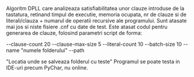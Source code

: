 Algoritm DPLL care analizeaza satisfiabilitatea unor clauze introduse de la tastatura, retinand timpul de executie, memoria ocupata, nr de clauze si de literali/clauza + numarul de operatii recursive ale programului. 
Sunt atasate mai jos si niste fisiere .cnf cu date de test. Este atasat codul pentru generarea de clauze, folosind parametri script de forma:

--clause-count
20
--clause-max-size
5
--literal-count
10
--batch-size
10
--name
"numele folderului"
--path

"Locatia unde se salveaza folderul cu teste" Programul se poate testa in IDE-uri precum PyChar, nu online.

